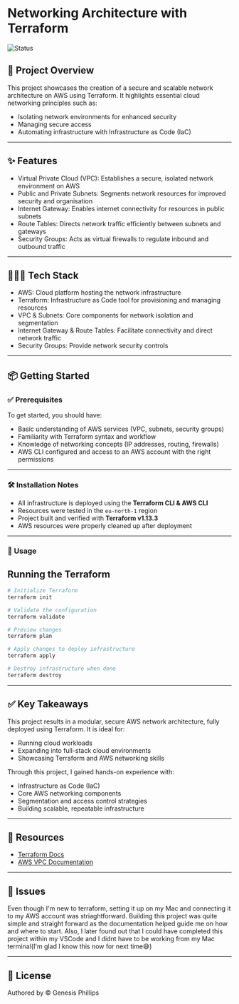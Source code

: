 # Networking Architecture with Terraform

![Status](https://img.shields.io/badge/status-Completed-brightgreen)

## 🚀 Project Overview

This project showcases the creation of a secure and scalable network architecture on AWS using Terraform. It highlights essential cloud networking principles such as:

- Isolating network environments for enhanced security
- Managing secure access
- Automating infrastructure with Infrastructure as Code (IaC)

---

## ✨ Features

- Virtual Private Cloud (VPC): Establishes a secure, isolated network environment on AWS
- Public and Private Subnets: Segments network resources for improved security and organisation
- Internet Gateway: Enables internet connectivity for resources in public subnets
- Route Tables: Directs network traffic efficiently between subnets and gateways
- Security Groups: Acts as virtual firewalls to regulate inbound and outbound traffic 

---

## 👨🏽‍💻 Tech Stack

- AWS: Cloud platform hosting the network infrastructure
- Terraform: Infrastructure as Code tool for provisioning and managing resources
- VPC & Subnets: Core components for network isolation and segmentation
- Internet Gateway & Route Tables: Facilitate connectivity and direct network traffic
- Security Groups: Provide network security controls

---

## 📦 Getting Started

### ✅ Prerequisites

To get started, you should have:

- Basic understanding of AWS services (VPC, subnets, security groups)  
- Familiarity with Terraform syntax and workflow  
- Knowledge of networking concepts (IP addresses, routing, firewalls)  
- AWS CLI configured and access to an AWS account with the right permissions  

---

### 🛠️ Installation Notes

- All infrastructure is deployed using the **Terraform CLI & AWS CLI**  
- Resources were tested in the `eu-north-1` region  
- Project built and verified with **Terraform v1.13.3**  
- AWS resources were properly cleaned up after deployment  

---

### 📖 Usage

## Running the Terraform

```bash
# Initialize Terraform
terraform init

# Validate the configuration
terraform validate

# Preview changes
terraform plan

# Apply changes to deploy infrastructure
terraform apply

# Destroy infrastructure when done
terraform destroy
```

---

## ✅ Key Takeaways

This project results in a modular, secure AWS network architecture, fully deployed using Terraform. It is ideal for:
- Running cloud workloads
- Expanding into full-stack cloud environments
- Showcasing Terraform and AWS networking skills

Through this project, I gained hands-on experience with:
- Infrastructure as Code (IaC)
- Core AWS networking components
- Segmentation and access control strategies
- Building scalable, repeatable infrastructure

---

## 🔗 Resources

- [Terraform Docs](https://developer.hashicorp.com/terraform/docs)  
- [AWS VPC Documentation](https://docs.aws.amazon.com/vpc/latest/userguide/)
  
---

## 🐛 Issues

Even though I'm new to terraform, setting it up on my Mac and connecting it to my AWS account was striaghtforward. Building this project was quite simple and straight forward as the documentation helped guide me on how and where to start.
Also, I later found out that I could have completed this project within my VSCode and I didnt have to be working from my Mac terminal(I'm glad I know this now for next time😅)

---

## 📜 License

Authored by © Genesis Phillips

